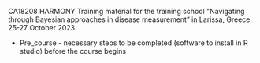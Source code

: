 CA18208 HARMONY Training material for the training school "Navigating through Bayesian approaches in disease measurement” in Larissa, Greece, 25-27 October 2023.

* Pre_course - necessary steps to be completed (software to install in R studio) before the course begins
